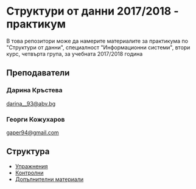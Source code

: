 # Структури от данни 2017/2018 - практикум

В това репозитори може да намерите материалите за практикума по "Структури от данни", специалност
"Информационни системи", втори курс, четвърта група, за учебната 2017/2018 година

## Преподаватели

### Дарина Кръстева

darina__93@abv.bg

### Георги Кожухаров

gaper94@gmail.com

## Структура
* [Упражнения](Exercises)
* [Контролни](Exams)
* [Допълнителни материали](Others)
